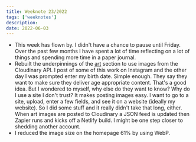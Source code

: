 ```yaml
---
title: Weeknote 23/2022
tags: ['weeknotes']
description: 
date: 2022-06-03
---
```

- This week has flown by. I didn't have a chance to pause until Friday. Over the past few months I have spent a lot of time reflecting on a lot of things and spending more time in a paper journal. 
- Rebuilt the underpinnings of the [art](/art/) section to use images from the Cloudinary API. I post of some of this work on Instagram and the other day I was prompted enter my birth date. Simple enough. They say they want to make sure they deliver age appropriate content. That's a good idea. But I wondered to myself, why else do they want to know? Why do I use a site I don't trust? It makes posting images easy. I want to go to a site, upload, enter a few fields, and see it on a website (ideally my website). So I did some stuff and it really didn't take that long, either. When art images are posted to Cloudinary a JSON feed is updated then Zapier runs and kicks off a Netlify build. I might be one step closer to shedding another account.
- I reduced the image size on the homepage 61% by using WebP. 